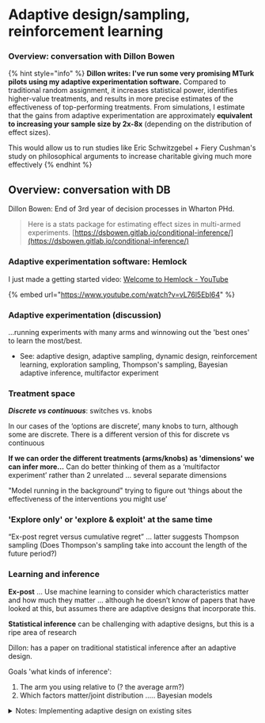 # Adaptive design/sampling, reinforcement learning

### Overview: conversation with Dillon Bowen

{% hint style="info" %}
**Dillon writes: I've run some very promising MTurk pilots using my adaptive experimentation software.** Compared to traditional random assignment, it increases statistical power, identifies higher-value treatments, and results in more precise estimates of the effectiveness of top-performing treatments. From simulations, I estimate that the gains from adaptive experimentation are approximately **equivalent to increasing your sample size by 2x-8x** (depending on the distribution of effect sizes).

This would allow us to run studies like Eric Schwitzgebel + Fiery Cushman's study on philosophical arguments to increase charitable giving much more effectively
{% endhint %}

## Overview: conversation with DB

Dillon Bowen: End of 3rd year of decision processes in Wharton PHd.

> Here is a stats package for estimating effect sizes in multi-armed experiments. [https://dsbowen.gitlab.io/conditional-inference/](https://dsbowen.gitlab.io/conditional-inference/)

### Adaptive experimentation software: Hemlock



I just made a getting started video: [Welcome to Hemlock - YouTube](https://www.youtube.com/watch?v=vL76l5Ebl64)

{% embed url="https://www.youtube.com/watch?v=vL76l5Ebl64" %}

### **Adaptive experimentation (discussion)**

...running experiments with many arms and winnowing out the 'best ones' to learn the most/best.

* See: adaptive design, adaptive sampling, dynamic design, reinforcement learning, exploration sampling, Thompson's sampling, Bayesian adaptive inference, multifactor experiment

### Treatment space

_**Discrete vs continuous**_: switches vs. knobs

In our cases of the ‘options are discrete’, many knobs to turn, although some are discrete.  There is a different version of this for discrete vs continuous

**If we can order the different treatments (arms/knobs) as 'dimensions' we can infer more...** Can do better thinking of them as a ‘multifactor experiment’ rather than 2 unrelated … several separate dimensions

"Model running in the background" trying to figure out ‘things about the effectiveness of the interventions you might use’

### **'Explore only' or 'explore & exploit' at the same time**

“Ex-post regret versus cumulative regret” … latter suggests Thompson sampling (Does Thompson's sampling take into account the length of the future period?)

### **Learning and inference**

**Ex-post** … Use machine learning to consider which characteristics matter and how much they matter … although he doesn’t know of papers that have looked at this, but assumes there are adaptive designs that incorporate this.

**Statistical inference** can be challenging with adaptive designs, but this is a ripe area of research

Dillon: has a paper on traditional statistical inference after an adaptive design.

Goals 'what kinds of inference':

1. The arm you using relative to (? the average arm?)
2. Which factors matter/joint distribution ….. Bayesian models

<details>

<summary>Notes: Implementing adaptive design on existing sites</summary>

We need a great web developer, a system so that a program Dillon writes is fed data on the factors (?) to assign a user to a treatment. Dillon will set up an ML model that is continuously updated … ‘next person clicking on this page gets this treatment … web dev makes sure it shows the recommended content’

We figure out what factors we want, what levels, have a basic web design … Dillon comes in and turns the ‘1000 dim treatment space and featurize it so his model can use it’.. Works with a dev to set up a pipeline.

</details>

